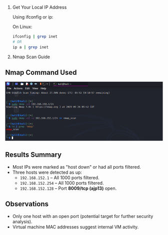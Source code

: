 1. Get Your Local IP Address

   Using ifconfig or ip:

   On Linux:	

   ```bash
   ifconfig | grep inet
   # OR
   ip a | grep inet
   ```
2. Nmap Scan Guide

## Nmap Command Used
![Nmap Command](screenshots/nmap_scan_code.png)

## Results Summary
- Most IPs were marked as "host down" or had all ports filtered.
- Three hosts were detected as up:
  - `192.168.152.1` – All 1000 ports filtered.
  - `192.168.152.254` – All 1000 ports filtered.
  - `192.168.152.128` – Port **8009/tcp (ajp13)** open.

## Observations
- Only one host with an open port (potential target for further security analysis).
- Virtual machine MAC addresses suggest internal VM activity.
